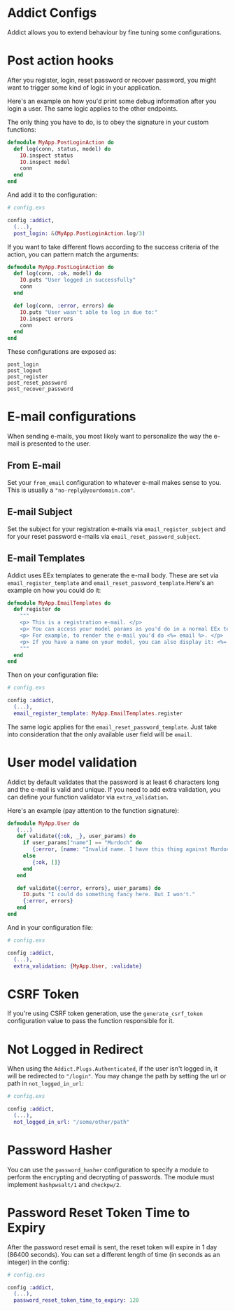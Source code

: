 # Addict Configs

Addict allows you to extend behaviour by fine tuning some configurations.

# Post action hooks

After you register, login, reset password or recover password, you might want to trigger some kind of logic in your application.

Here's an example on how you'd print some debug information after you login a user. The same logic applies to the other endpoints.

The only thing you have to do, is to obey the signature in your custom functions:

```elixir
defmodule MyApp.PostLoginAction do
  def log(conn, status, model) do
    IO.inspect status
    IO.inspect model
    conn
  end
end
```

And add it to the configuration:

```elixir
# config.exs

config :addict,
  (...),
  post_login: &(MyApp.PostLoginAction.log/3)
```

If you want to take different flows according to the success criteria of the action, you can pattern match the arguments:

```elixir
defmodule MyApp.PostLoginAction do
  def log(conn, :ok, model) do
    IO.puts "User logged in successfully"
    conn
  end

  def log(conn, :error, errors) do
    IO.puts "User wasn't able to log in due to:"
    IO.inspect errors
    conn
  end
end
```

These configurations are exposed as:
```
post_login
post_logout
post_register
post_reset_password
post_recover_password
```

# E-mail configurations

When sending e-mails, you most likely want to personalize the way the e-mail is presented to the user.

## From E-mail

Set your `from_email` configuration to whatever e-mail makes sense to you. This is usually a `"no-reply@yourdomain.com"`.

## E-mail Subject

Set the subject for your registration e-mails via `email_register_subject` and for your reset password e-mails via `email_reset_password_subject`.

## E-mail Templates

Addict uses EEx templates to generate the e-mail body. These are set via `email_register_template` and `email_reset_password_template`.Here's an example on how you could do it:

```elixir
defmodule MyApp.EmailTemplates do
  def register do
    """
    <p> This is a registration e-mail. </p>
    <p> You can access your model params as you'd do in a normal EEx template</p>
    <p> For example, to render the e-mail you'd do <%= email %>. </p>
    <p> If you have a name on your model, you can also display it: <%= name %>. </p>
    """
  end
end
```

Then on your configuration file:

```elixir
# config.exs

config :addict,
  (...),
  email_register_template: MyApp.EmailTemplates.register
```

The same logic applies for the `email_reset_password_template`. Just take into consideration that the only available user field will be `email`.

# User model validation

Addict by default validates that the password is at least 6 characters long and the e-mail is valid and unique. If you need to add extra validation, you can define your function validator via `extra_validation`.

Here's an example (pay attention to the function signature):

```elixir
defmodule MyApp.User do
   (...)
   def validate({:ok, _}, user_params) do
     if user_params["name"] == "Murdoch" do
        {:error, [name: "Invalid name. I have this thing against Murdoch."]}
     else
        {:ok, []}
     end
   end

   def validate({:error, errors}, user_params) do
     IO.puts "I could do something fancy here. But I won't."
     {:error, errors}
   end
end
```

And in your configuration file:

```elixir
# config.exs

config :addict,
  (...),
  extra_validation: {MyApp.User, :validate}
```

# CSRF Token

If you're using CSRF token generation, use the `generate_csrf_token` configuration value to pass the function responsible for it.

# Not Logged in Redirect

When using the `Addict.Plugs.Authenticated`, if the user isn't logged in, it will be redirected to `"/login"`. You may change the path by setting the url or path in `not_logged_in_url`:

```elixir
# config.exs

config :addict,
  (...),
  not_logged_in_url: "/some/other/path"
```

# Password Hasher

You can use the `password_hasher` configuration to specify a module to perform the encrypting and decrypting of passwords. The module must implement `hashpwsalt/1` and `checkpw/2`.

# Password Reset Token Time to Expiry

After the password reset email is sent, the reset token will expire in 1 day (86400 seconds). You can set a different length of time (in seconds as an integer) in the config:

```elixir
# config.exs

config :addict,
  (...),
  password_reset_token_time_to_expiry: 120
```
